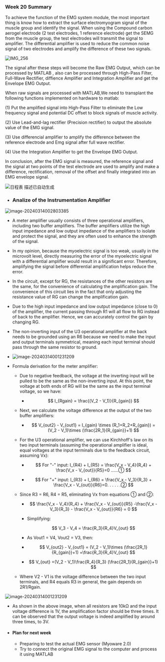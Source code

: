 ### Week 20 Summary

To achieve the function of the EMG system module, the most important thing is know how to extract the surface electromyogram signal of the muscle group and identify the signal. When using the Compound carbon aerogel electrode (2 test electrodes, 1 reference electrode) get the SEMG from the muscle group, the test electrodes will transmit the signal to amplifier. The differential amplifier is used to reduce the common noise signal of two electrodes and amplify the difference of these two signals. 

![IMG_256](Week20_Summarize_JunnanLiu.assets/clip_image002.gif)

The signal after these steps will become the Raw EMG Output, which can be processed by MATLAB , also can be processed through High-Pass Filter, Full-Wave Rectifier, diffience Amplifier and Integration Amplifier and get the Envelope EMG Output.

 

When raw signals are processed with MATLAB,We need to transplant the following functions implemented on hardware to matlab:

(1)  Put the amplified signal into High-Pass Filter to eliminate the Low frequency signal and potential DC offset to block signals of muscle activity. 

(2)  Use Lead-and-lag rectifier (Precision rectifier) to output the absolute value of the EMG signal.

(3)  Use differencial amplifier to amplify the difference between the reference electrode and Emg signal after full wave rectifier. 

(4)  Use the Integration Amplifier to get the Envelope EMG Output. 

In conclusion, after the EMG signal is measured, the reference signal and the signal at two points of the test electrode are used to amplify and make a difference, rectification, removal of the offset and finally integrated into an EMG envelope signal.

![日程表  描述已自动生成](Week20_Summarize_JunnanLiu.assets/clip_image004.gif)

- ### Analize of the Instrumentation Amplifier

![image-20240314002803385](Week20_Summarize_JunnanLiu.assets/image-20240314002803385.png)

- A meter amplifier usually consists of three operational amplifiers, including two buffer amplifiers. The buffer amplifiers utilize the high input impedance and low output impedance of the amplifiers to isolate and protect the signal, and they are often used to enhance the strength of the signal.

- In my opinion, because the myoelectric signal is too weak, usually in the microvolt level, directly measuring the error of the myoelectric signal with a differential amplifier would result in a significant error. Therefore, amplifying the signal before differential amplification helps reduce the error.

- In the circuit, except for RG, the resistances of the other resistors are the same, for the convenience of calculating the amplification gain. The convenience of this circuit lies in the fact that only adjusting the resistance value of RG can change the amplification gain.

- Due to the high input impedance and low output impedance (close to 0) of the amplifier, the current passing through R1 will all flow to RG instead of back to the amplifier. Hence, we can accurately control the gain by changing RG.

- The non-inverting input of the U3 operational amplifier at the back needs to be grounded using an R6 because we need to make the input and output terminals symmetrical, meaning each input terminal should pass through the same resistor to ground.

- ![image-20240314001231209](week20_summarize.assets/image-20240314001231209.png)

- Formula derivation for the meter amplifier:

  - Due to negative feedback, the voltage at the inverting input will be pulled to be the same as the non-inverting input. At this point, the voltage at both ends of RG will be the same as the input terminal voltage, so we have:

    - $$
      I_{Rgain} = \frac{(V_2 - V_1)}{R_{gain}}
      $$

  - Next, we calculate the voltage difference at the output of the two buffer amplifiers:

    - $$
      V_{out2} - V_{out1} = I_{gain} \times (R_1+R_2+R_{gain}) = (V_2 - V_1)\times (\frac{2R_1}{R_{gain}}+1)
      $$

  - For the U3 operational amplifier, we can use Kirchhoff's law on its two input terminals (assuming the operational amplifier is ideal, equal voltages at the input terminals due to the feedback circuit, assuming Vx):

    - $$
      For "-" input: I_{R4} + I_{R5} = \frac{V_x - V_4}{R_4} + \frac{V_x - V_{out}}{R5}=0   ......①
      $$

    - $$
      For "+" input: I_{R3} + I_{R6} = \frac{V_x - V_3}{R_3} + \frac{V_x - V_{out}}{R6}=0. . . . . .②
      $$

  - Since R3 = R6, R4 = R5, eliminating Vx from equations ① and ②:

    - $$
      \frac{V_x - V_4}{R_4} + \frac{V_x - V_{out}}{R5} -\frac{V_x - V_3}{R_3} - \frac{V_x - V_{out}}{R6}
      = 0
      $$

    - Simplifying:

      $$
      V_3 - V_4 = \frac{R_3}{R_4}V_{out}
      $$

    - As Vout1 = V4, Vout2 = V3, then:

    - $$
      V_{out2} - V_{out1} = (V_2 - V_1)\times (\frac{2R_1}{R_{gain}}+1) =\frac{R_3}{R_4}V_{out}
      $$

    - $$
      V_{out} =(V_2 - V_1)\frac{R_4}{R_3} (\frac{2R_1}{R_{gain}}+1)
      $$

  - Where V2 - V1 is the voltage difference between the two input terminals, and R4 equals R3 in general, the gain depends on 2R1/Rgain.

![image-20240314001231209](week20_summarize.assets/image-20240314001231209.png)

- As shown in the above image, when all resistors are 10kΩ and the input voltage difference is 1V, the amplification factor should be three times. It can be observed that the output voltage is indeed amplified by around three times, to 3V.



- #### Plan for next week

  - Preparing to test the actual EMG sensor (Myoware 2.0) 
  - Try to connect the original EMG signal to the computer and process it using MATLAB

